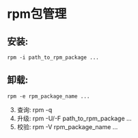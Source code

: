# rpm包管理
## 安装: 
    rpm -i path_to_rpm_package ...
## 卸载: 
    rpm -e rpm_package_name ...
3. 查询: rpm -q 
4. 升级: rpm -U/-F path_to_rpm_package ...
5. 校验: rpm -V rpm_package_name ...


